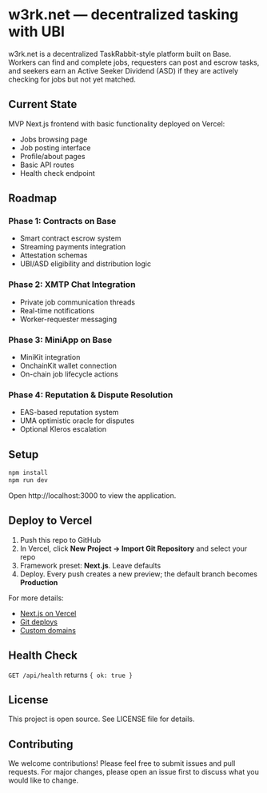 # w3rk.net — decentralized tasking with UBI

w3rk.net is a decentralized TaskRabbit-style platform built on Base. Workers can find and complete jobs, requesters can post and escrow tasks, and seekers earn an Active Seeker Dividend (ASD) if they are actively checking for jobs but not yet matched.

## Current State

MVP Next.js frontend with basic functionality deployed on Vercel:
- Jobs browsing page
- Job posting interface  
- Profile/about pages
- Basic API routes
- Health check endpoint

## Roadmap

### Phase 1: Contracts on Base
- Smart contract escrow system
- Streaming payments integration
- Attestation schemas
- UBI/ASD eligibility and distribution logic

### Phase 2: XMTP Chat Integration
- Private job communication threads
- Real-time notifications
- Worker-requester messaging

### Phase 3: MiniApp on Base
- MiniKit integration
- OnchainKit wallet connection
- On-chain job lifecycle actions

### Phase 4: Reputation & Dispute Resolution
- EAS-based reputation system
- UMA optimistic oracle for disputes
- Optional Kleros escalation

## Setup

```bash
npm install
npm run dev
```

Open http://localhost:3000 to view the application.

## Deploy to Vercel

1. Push this repo to GitHub
2. In Vercel, click **New Project → Import Git Repository** and select your repo
3. Framework preset: **Next.js**. Leave defaults
4. Deploy. Every push creates a new preview; the default branch becomes **Production**

For more details:
- [Next.js on Vercel](https://vercel.com/docs/frameworks/full-stack/nextjs)
- [Git deploys](https://vercel.com/docs/git)
- [Custom domains](https://vercel.com/docs/domains/working-with-domains/add-a-domain)

## Health Check

`GET /api/health` returns `{ ok: true }`

## License

This project is open source. See LICENSE file for details.

## Contributing

We welcome contributions! Please feel free to submit issues and pull requests. For major changes, please open an issue first to discuss what you would like to change.